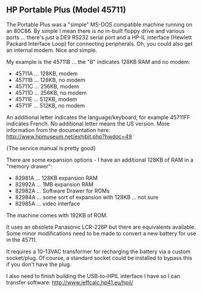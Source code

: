 HP Portable Plus (Model 45711)
------------------------------

The Portable Plus was a "simple" MS-DOS compatible machine running on an 80C86.  By simple I mean there is no in-built floppy drive and various ports ... there's just a DE9 RS232 serial port and a HP-IL interface (Hewlett Packard Interface Loop) for connecting peripherals.  Oh, you could also get an internal modem.  Nice and simple.

My example is the 45711B ... the "B" indicates 128KB RAM and no modem:
- 45711A ... 128KB, modem
- 45711B ... 128KB, no modem
- 45711C ... 256KB, modem
- 45711D ... 256KB, no modem
- 45711E ... 512KB, modem
- 45711F ... 512KB, no modem

An additional letter indicates the language/keyboard, for example 45711FF indicates French.  No additional letter means the US version.  More information from the documentation here:
http://www.hpmuseum.net/exhibit.php?hwdoc=49

{The service manual is pretty good}

There are some expansion options - I have an additional 128KB of RAM in a "memory drawer":
- 82981A ... 128KB expansion RAM
- 82992A ... 1MB expansion RAM
- 82982A ... Software Drawer for ROMs
- 82984A ... some sort of expansion with 128KB ... not sure
- 82985A ... video interface

The machine comes with 192KB of ROM.

It uses an obsolete Panasonic LCR-226P but there are equivalents available. Some minor modifications need to be made to convert a new battery for use in the 45711.

It requires a 10-13VAC transformer for recharging the battery via a custom socket/plug.  Of course, a standard socket could be installed to bypass this if you don't have the plug.

I also need to finish building the USB-to-HPIL interface I have so I can transfer software:
http://www.jeffcalc.hp41.eu/hpil/
